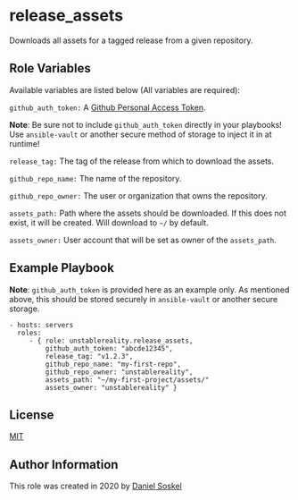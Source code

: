 release_assets
=========

Downloads all assets for a tagged release from a given repository.


Role Variables
--------------

Available variables are listed below (All variables are required):

`github_auth_token:` A [Github Personal Access Token](https://docs.github.com/en/github/authenticating-to-github/creating-a-personal-access-token).

**Note**: Be sure not to include `github_auth_token` directly in your playbooks!  Use `ansible-vault` or another secure method of storage to inject it in at runtime!

`release_tag:` The tag of the release from which to download the assets.

`github_repo_name:` The name of the repository.

`github_repo_owner:` The user or organization that owns the repository.

`assets_path:` Path where the assets should be downloaded. If this does not exist, it will be created. Will download to `~/` by default.

`assets_owner:` User account that will be set as owner of the `assets_path`.

Example Playbook
----------------

**Note**: `github_auth_token` is provided here as an example only. As mentioned above, this should be stored securely in `ansible-vault` or another secure storage.

    - hosts: servers
      roles:
         - { role: unstablereality.release_assets,
             github_auth_token: "abcde12345",
             release_tag: "v1.2.3",
             github_repo_name: "my-first-repo",
             github_repo_owner: "unstablereality",
             assets_path: "~/my-first-project/assets/"
             assets_owner: "unstablereality" }

License
-------

[MIT](https://github.com/unstablereality/ansible-role-release-assets/blob/master/LICENSE)

Author Information
------------------

This role was created in 2020 by [Daniel Soskel](https://danielsoskel.dev)
